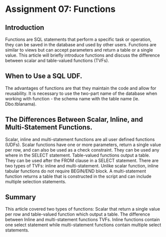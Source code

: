 # **Assignment 07: Functions**

## Introduction
Functions are SQL statements that perform a specific task or operation, they can be saved in the database and used by other users. Functions are similar to views but can accept parameters and return a table or a single value. This article will briefly introduce functions and discuss the difference between scalar and table-valued functions (TVFs). 

## When to Use a SQL UDF.
The advantages of functions are that they maintain the code and allow for reusability.  It is necessary to use the two-part name of the database when working with function - the schema name with the table name (ie. Dbo.tblanama). 

## The Differences Between Scalar, Inline, and Multi-Statement Functions.
Scalar, inline and multi-statement functions are all user defined functions (UDFs). Scalar functions have one or more parameters, return a single value per row, and can also be used as a check constraint. They can be used any where in the SELECT statement. Table-valued functions output a table. They can be used after the FROM clause in a SELECT statement. There are two types of TVFs: inline and multi-statement.  Unlike scalar function, inline tabular functions do not require BEGIN/END block. A multi-statement function returns a table that is constructed in the script and can include multiple selection statements. 

## Summary 
This article covered two types of functions: Scalar that return a single value per row and table-valued function which output a table. The difference between Inline and multi-statement functions TVFs. Inline functions contain one select statement while multi-statement functions contain multiple select statements. 

